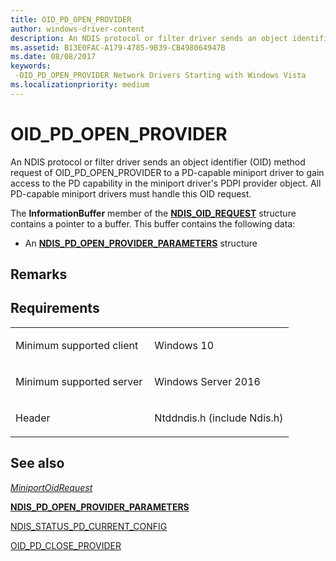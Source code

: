 ```yaml
---
title: OID_PD_OPEN_PROVIDER
author: windows-driver-content
description: An NDIS protocol or filter driver sends an object identifier (OID) method request of OID_PD_OPEN_PROVIDER to a PD-capable miniport driver to gain access to the PD capability in the miniport driver's PDPI provider object.
ms.assetid: B13E0FAC-A179-4785-9B39-CB498064947B
ms.date: 08/08/2017
keywords: 
 -OID_PD_OPEN_PROVIDER Network Drivers Starting with Windows Vista
ms.localizationpriority: medium
---
```


# OID\_PD\_OPEN\_PROVIDER


An NDIS protocol or filter driver sends an object identifier (OID) method request of OID\_PD\_OPEN\_PROVIDER to a PD-capable miniport driver to gain access to the PD capability in the miniport driver's PDPI provider object. All PD-capable miniport drivers must handle this OID request.

The **InformationBuffer** member of the [**NDIS\_OID\_REQUEST**](https://msdn.microsoft.com/library/windows/hardware/ff566710) structure contains a pointer to a buffer. This buffer contains the following data:

-   An [**NDIS\_PD\_OPEN\_PROVIDER\_PARAMETERS**](https://msdn.microsoft.com/library/windows/hardware/dn931842) structure

Remarks
-------

Requirements
------------

<table>
<colgroup>
<col width="50%" />
<col width="50%" />
</colgroup>
<tbody>
<tr class="odd">
<td><p>Minimum supported client</p></td>
<td><p>Windows 10</p></td>
</tr>
<tr class="even">
<td><p>Minimum supported server</p></td>
<td><p>Windows Server 2016</p></td>
</tr>
<tr class="odd">
<td><p>Header</p></td>
<td>Ntddndis.h (include Ndis.h)</td>
</tr>
</tbody>
</table>

## See also


[*MiniportOidRequest*](https://msdn.microsoft.com/library/windows/hardware/ff559416)

[**NDIS\_PD\_OPEN\_PROVIDER\_PARAMETERS**](https://msdn.microsoft.com/library/windows/hardware/dn931842)

[NDIS\_STATUS\_PD\_CURRENT\_CONFIG](https://msdn.microsoft.com/library/windows/hardware/dn931850)

[OID\_PD\_CLOSE\_PROVIDER](oid-pd-close-provider.md)

 

 




